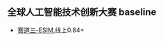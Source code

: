 ## 全球人工智能技术创新大赛 baseline

- [赛道三-ESIM](https://github.com/nsytsqdtn/competition_baseline/blob/main/%E5%85%A8%E7%90%83%E4%BA%BA%E5%B7%A5%E6%99%BA%E8%83%BD%E6%8A%80%E6%9C%AF%E5%88%9B%E6%96%B0%E5%A4%A7%E8%B5%9B/%E8%B5%9B%E9%81%93%E4%B8%89-ESIM.ipynb),线上0.84+
